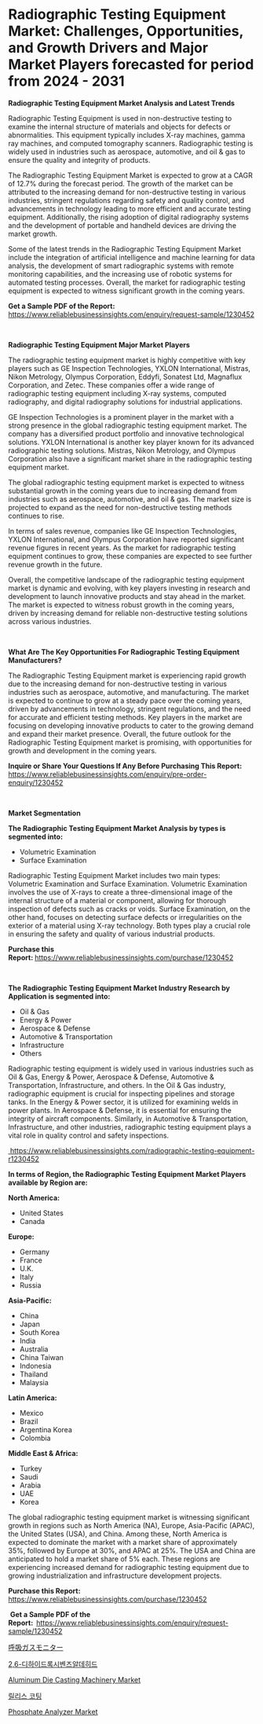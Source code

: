 <p><h1>Radiographic Testing Equipment Market: Challenges, Opportunities, and Growth Drivers and Major Market Players forecasted for period from 2024 - 2031</h1></p><p><strong>Radiographic Testing Equipment Market Analysis and Latest Trends</strong></p>
<p><p>Radiographic Testing Equipment is used in non-destructive testing to examine the internal structure of materials and objects for defects or abnormalities. This equipment typically includes X-ray machines, gamma ray machines, and computed tomography scanners. Radiographic testing is widely used in industries such as aerospace, automotive, and oil & gas to ensure the quality and integrity of products.</p><p>The Radiographic Testing Equipment Market is expected to grow at a CAGR of 12.7% during the forecast period. The growth of the market can be attributed to the increasing demand for non-destructive testing in various industries, stringent regulations regarding safety and quality control, and advancements in technology leading to more efficient and accurate testing equipment. Additionally, the rising adoption of digital radiography systems and the development of portable and handheld devices are driving the market growth.</p><p>Some of the latest trends in the Radiographic Testing Equipment Market include the integration of artificial intelligence and machine learning for data analysis, the development of smart radiographic systems with remote monitoring capabilities, and the increasing use of robotic systems for automated testing processes. Overall, the market for radiographic testing equipment is expected to witness significant growth in the coming years.</p></p>
<p><strong>Get a Sample PDF of the Report:&nbsp;</strong> <a href="https://www.reliablebusinessinsights.com/enquiry/request-sample/1230452">https://www.reliablebusinessinsights.com/enquiry/request-sample/1230452</a></p>
<p>&nbsp;</p>
<p><strong>Radiographic Testing Equipment Major Market Players</strong></p>
<p><p>The radiographic testing equipment market is highly competitive with key players such as GE Inspection Technologies, YXLON International, Mistras, Nikon Metrology, Olympus Corporation, Eddyfi, Sonatest Ltd, Magnaflux Corporation, and Zetec. These companies offer a wide range of radiographic testing equipment including X-ray systems, computed radiography, and digital radiography solutions for industrial applications.</p><p>GE Inspection Technologies is a prominent player in the market with a strong presence in the global radiographic testing equipment market. The company has a diversified product portfolio and innovative technological solutions. YXLON International is another key player known for its advanced radiographic testing solutions. Mistras, Nikon Metrology, and Olympus Corporation also have a significant market share in the radiographic testing equipment market.</p><p>The global radiographic testing equipment market is expected to witness substantial growth in the coming years due to increasing demand from industries such as aerospace, automotive, and oil & gas. The market size is projected to expand as the need for non-destructive testing methods continues to rise.</p><p>In terms of sales revenue, companies like GE Inspection Technologies, YXLON International, and Olympus Corporation have reported significant revenue figures in recent years. As the market for radiographic testing equipment continues to grow, these companies are expected to see further revenue growth in the future.</p><p>Overall, the competitive landscape of the radiographic testing equipment market is dynamic and evolving, with key players investing in research and development to launch innovative products and stay ahead in the market. The market is expected to witness robust growth in the coming years, driven by increasing demand for reliable non-destructive testing solutions across various industries.</p></p>
<p>&nbsp;</p>
<p><strong>What Are The Key Opportunities For Radiographic Testing Equipment Manufacturers?</strong></p>
<p><p>The Radiographic Testing Equipment market is experiencing rapid growth due to the increasing demand for non-destructive testing in various industries such as aerospace, automotive, and manufacturing. The market is expected to continue to grow at a steady pace over the coming years, driven by advancements in technology, stringent regulations, and the need for accurate and efficient testing methods. Key players in the market are focusing on developing innovative products to cater to the growing demand and expand their market presence. Overall, the future outlook for the Radiographic Testing Equipment market is promising, with opportunities for growth and development in the coming years.</p></p>
<p><strong>Inquire or Share Your Questions If Any Before Purchasing This Report:</strong> <a href="https://www.reliablebusinessinsights.com/enquiry/pre-order-enquiry/1230452">https://www.reliablebusinessinsights.com/enquiry/pre-order-enquiry/1230452</a></p>
<p>&nbsp;</p>
<p><strong>Market Segmentation</strong></p>
<p><strong>The Radiographic Testing Equipment Market Analysis by types is segmented into:</strong></p>
<p><ul><li>Volumetric Examination</li><li>Surface Examination</li></ul></p>
<p><p>Radiographic Testing Equipment Market includes two main types: Volumetric Examination and Surface Examination. Volumetric Examination involves the use of X-rays to create a three-dimensional image of the internal structure of a material or component, allowing for thorough inspection of defects such as cracks or voids. Surface Examination, on the other hand, focuses on detecting surface defects or irregularities on the exterior of a material using X-ray technology. Both types play a crucial role in ensuring the safety and quality of various industrial products.</p></p>
<p><strong>Purchase this Report:&nbsp;</strong><a href="https://www.reliablebusinessinsights.com/purchase/1230452">https://www.reliablebusinessinsights.com/purchase/1230452</a></p>
<p>&nbsp;</p>
<p><strong>The Radiographic Testing Equipment Market Industry Research by Application is segmented into:</strong></p>
<p><ul><li>Oil & Gas</li><li>Energy & Power</li><li>Aerospace & Defense</li><li>Automotive & Transportation</li><li>Infrastructure</li><li>Others</li></ul></p>
<p><p>Radiographic testing equipment is widely used in various industries such as Oil & Gas, Energy & Power, Aerospace & Defense, Automotive & Transportation, Infrastructure, and others. In the Oil & Gas industry, radiographic equipment is crucial for inspecting pipelines and storage tanks. In the Energy & Power sector, it is utilized for examining welds in power plants. In Aerospace & Defense, it is essential for ensuring the integrity of aircraft components. Similarly, in Automotive & Transportation, Infrastructure, and other industries, radiographic testing equipment plays a vital role in quality control and safety inspections.</p></p>
<p><a href="https://www.reliablebusinessinsights.com/radiographic-testing-equipment-r1230452">&nbsp;https://www.reliablebusinessinsights.com/radiographic-testing-equipment-r1230452</a></p>
<p><strong>In terms of Region, the Radiographic Testing Equipment Market Players available by Region are:</strong></p>
<p>
    <p> <strong> North America: </strong>
        <ul>
            <li>United States</li>
            <li>Canada</li>
        </ul>
        </p> 
    <p> <strong> Europe: </strong>
        <ul>
            <li>Germany</li>
            <li>France</li>
            <li>U.K.</li>
            <li>Italy</li>
            <li>Russia</li>
        </ul>
        </p> 
    <p> <strong> Asia-Pacific: </strong>
        <ul>
            <li>China</li>
            <li>Japan</li>
            <li>South Korea</li>
            <li>India</li>
            <li>Australia</li>
            <li>China Taiwan</li>
            <li>Indonesia</li>
            <li>Thailand</li>
            <li>Malaysia</li>
        </ul>
        </p> 
    <p> <strong> Latin America: </strong>
        <ul>
            <li>Mexico</li>
            <li>Brazil</li>
            <li>Argentina Korea</li>
            <li>Colombia</li>
        </ul>
        </p> 
    <p> <strong> Middle East & Africa: </strong>
        <ul>
            <li>Turkey</li>
            <li>Saudi</li>
            <li>Arabia</li>
            <li>UAE</li>
            <li>Korea</li>
        </ul>
    </p>
    </p>
<p><p>The global radiographic testing equipment market is witnessing significant growth in regions such as North America (NA), Europe, Asia-Pacific (APAC), the United States (USA), and China. Among these, North America is expected to dominate the market with a market share of approximately 35%, followed by Europe at 30%, and APAC at 25%. The USA and China are anticipated to hold a market share of 5% each. These regions are experiencing increased demand for radiographic testing equipment due to growing industrialization and infrastructure development projects.</p></p>
<p><strong>Purchase this Report: </strong><a href="https://www.reliablebusinessinsights.com/purchase/1230452">https://www.reliablebusinessinsights.com/purchase/1230452</a></p>
<p>&nbsp;<strong>Get a Sample PDF of the Report:&nbsp;&nbsp;</strong><a href="https://www.reliablebusinessinsights.com/enquiry/request-sample/1230452">https://www.reliablebusinessinsights.com/enquiry/request-sample/1230452</a></p>
<p><strong></strong></p>
<p><p><a href="https://github.com/DayanaRunolfsdottir/Market-Research-Report-List-1/blob/main/4572065156214.md">呼吸ガスモニター</a></p><p><a href="https://github.com/njolsky1/Market-Research-Report-List-1/blob/main/6729593166987.md">2,6-디하이드록시벤즈알데히드</a></p><p><a href="https://github.com/tamvrosiya/Market-Research-Report-List-4/blob/main/aluminum-die-casting-machinery-market.md">Aluminum Die Casting Machinery Market</a></p><p><a href="https://github.com/tasfiyaj85/Market-Research-Report-List-1/blob/main/6055146166988.md">릴리스 코팅</a></p><p><a href="https://github.com/changoleonlaverguenzanoexiste/Market-Research-Report-List-3/blob/main/phosphate-analyzer-market.md">Phosphate Analyzer Market</a></p></p>